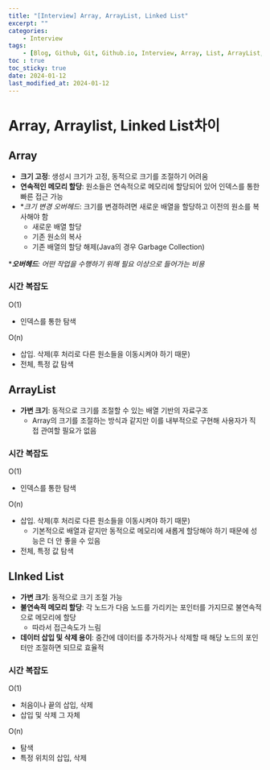 ```yaml
---
title: "[Interview] Array, ArrayList, Linked List"
excerpt: ""
categories:
    - Interview
tags:
    - [Blog, Github, Git, Github.io, Interview, Array, List, ArrayList, Linked List]
toc : true
toc_sticky: true
date: 2024-01-12
last_modified_at: 2024-01-12
---
```

# Array, Arraylist, Linked List차이

## Array

- **크기 고정**: 생성시 크기가 고정, 동적으로 크기를 조절하기 어려움
- **연속적인 메모리 할당**: 원소들은 연속적으로 메모리에 할당되어 있어 인덱스를 통한 빠른 접근 가능
- **크기 변경 *오버헤드**: 크기를 변경하려면 새로운 배열을 할당하고 이전의 원소를 복사해야 함
    - 새로운 배열 할당
    - 기존 원소의 복사
    - 기존 배열의 할당 해제(Java의 경우 Garbage Collection)

****오버헤드**: 어떤 작업을 수행하기 위해 필요 이상으로 들어가는 비용*

### 시간 복잡도

O(1)        

- 인덱스를 통한 탐색

O(n)

- 삽입. 삭제(후 처리로 다른 원소들을 이동시켜야 하기 때문)
- 전체, 특정 값  탐색

## ArrayList

- **가변 크기**: 동적으로 크기를 조절할 수 있는 배열 기반의 자료구조
    - Array의 크기를 조절하는 방식과 같지만 이를 내부적으로 구현해 사용자가 직접 관여할 필요가 없음

### 시간 복잡도

O(1)        

- 인덱스를 통한 탐색

O(n)

- 삽입. 삭제(후 처리로 다른 원소들을 이동시켜야 하기 때문)
    - 기본적으로 배열과 같지만 동적으로 메모리에 새롭게 할당해야 하기 때문에 성능은 더 안 좋을 수 있음
- 전체, 특정 값  탐색

## LInked List

- **가변 크기**: 동적으로 크기 조절 가능
- **불연속적 메모리 할당**: 각 노드가 다음 노드를 가리키는 포인터를 가지므로 불연속적으로 메모리에 할당
    - 따라서 접근속도가 느림
- **데이터 삽입 및 삭제 용이**: 중간에 데이터를 추가하거나 삭제할 때 해당 노드의 포인터만 조절하면 되므로 효율적

### 시간 복잡도

O(1)        

- 처음이나 끝의 삽입, 삭제
- 삽입 및 삭제 그 자체

O(n)

- 탐색
- 특정 위치의 삽입, 삭제
